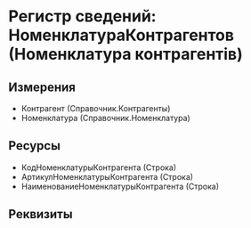 ﻿# Регистр сведений: НоменклатураКонтрагентов (Номенклатура контрагентів)

## Измерения

- Контрагент (Справочник.Контрагенты)
- Номенклатура (Справочник.Номенклатура)

## Ресурсы

- КодНоменклатурыКонтрагента (Строка)
- АртикулНоменклатурыКонтрагента (Строка)
- НаименованиеНоменклатурыКонтрагента (Строка)

## Реквизиты



